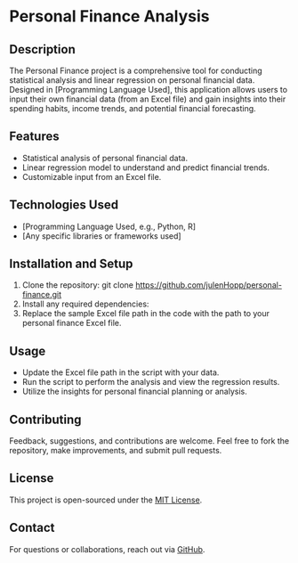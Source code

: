 # Personal Finance Analysis

## Description
The Personal Finance project is a comprehensive tool for conducting statistical analysis and linear regression on personal financial data. Designed in [Programming Language Used], this application allows users to input their own financial data (from an Excel file) and gain insights into their spending habits, income trends, and potential financial forecasting.

## Features
- Statistical analysis of personal financial data.
- Linear regression model to understand and predict financial trends.
- Customizable input from an Excel file.

## Technologies Used
- [Programming Language Used, e.g., Python, R]
- [Any specific libraries or frameworks used]

## Installation and Setup
1. Clone the repository:
git clone https://github.com/julenHopp/personal-finance.git
2. Install any required dependencies:
3. Replace the sample Excel file path in the code with the path to your personal finance Excel file.

## Usage
- Update the Excel file path in the script with your data.
- Run the script to perform the analysis and view the regression results.
- Utilize the insights for personal financial planning or analysis.

## Contributing
Feedback, suggestions, and contributions are welcome. Feel free to fork the repository, make improvements, and submit pull requests.

## License
This project is open-sourced under the [MIT License](LICENSE).

## Contact
For questions or collaborations, reach out via [GitHub](https://github.com/julenHopp).
